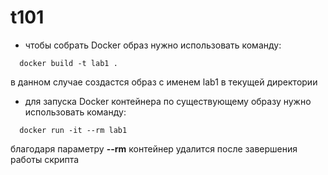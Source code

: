 # t101
* чтобы собрать Docker образ нужно использовать команду:
```
  docker build -t lab1 .
```
в данном случае создастся образ с именем lab1 в текущей директории
* для запуска Docker контейнера по существующему образу нужно использовать команду:
```
  docker run -it --rm lab1
```
благодаря параметру **--rm** контейнер удалится после завершения работы скрипта
